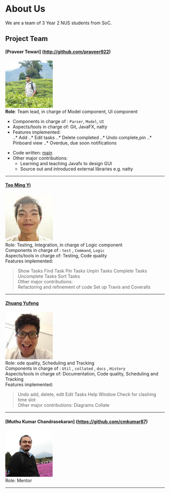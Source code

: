 
# About Us

We are a team of 3 Year 2 NUS students from SoC.

## Project Team

#### [Praveer Tewari] (http://github.com/praveer922) <br>
<img src="images/PraveerTewari.jpg" width="150"><br>
**Role**:  Team lead, in charge of Model component, UI component<br>
- Components in charge of :  `Parser`, `Model`, `UI`<br>
- Aspects/tools in charge of: Git, JavaFX, natty<br>
- Features implemented:<br>
	..* Add
	..* Edit tasks
	..* Delete completed
	..* Undo complete,pin
	..* Pinboard view
	..* Overdue, due soon notifications
* Code written: [main](../collated/main/A0140124B.md)
* Other major contributions:
	* Learning and teaching Javafx to design GUI
	* Source out and introduced external libraries e.g. natty
	
-----

#### [Teo Ming Yi](http://github.com/myteo)
<img src="images/MingYi.jpg" width="150"><br>
Role: Testing, Integration, in charge of Logic component<br>
Components in charge of : `test` , `Command`, `Logic`<br>
Aspects/tools in charge of: Testing, Code quality<br>
Features implemented: <br>
>Show Tasks
>Find Task
>Pin Tasks
>Unpin Tasks
>Complete Tasks
>Uncomplete Tasks
>Sort Tasks <br>
Other major contributions:<br>
>Refactoring and refinement of code 
>Set up Travis and Coveralls
-----

#### [Zhuang Yufeng](http://github.com/rainwindy) 
<img src="images/Yufeng.jpg" width="150"><br>
Role: ode quality, Scheduling and Tracking<br>
Components in charge of : `Util` , `collated` , `docs` , `History`<br>
Aspects/tools in charge of: Documentation, Code quality, Scheduling and Tracking  <br>
Features implemented:
> Undo add, delete, edit
> Edit Tasks
> Help Window 
> Check for clashing time slot<br>
Other major contributions:
> Diagrams
> Collate
-----

#### [Muthu Kumar Chandrasekaran] (https://github.com/cmkumar87)
<img src="images/MuthuKumar.JPG" width="150"><br>
Role: Mentor

-----



